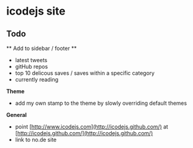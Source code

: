 # icodejs site

## Todo

** Add to sidebar / footer **

- latest tweets
- gitHub repos
- top 10 delicous saves / saves within a specific category
- currently reading

**Theme**

- add my own stamp to the theme by slowly overriding default themes

**General**

- point [http://www.icodejs.com](http://icodejs.github.com/) at [http://icodejs.github.com/](http://icodejs.github.com/)
- link to no.de site
